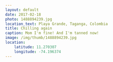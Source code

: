 ```yaml
---
layout: default
date: 2017-02-18
photo: 1488894239.jpg
location_text: Playa Grande, Taganga, Colombia
title: Chilling again
caption: Mom I'm fine! And I'm tanned now!
image: /img/thumb/1488894239.jpg
location:
    latitude: 11.270307
    longitude: -74.196374
---
```

